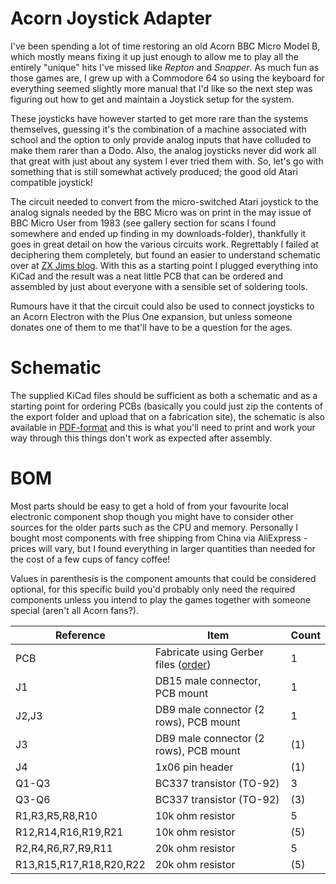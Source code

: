 # Acorn Joystick Adapter

I've been spending a lot of time restoring an old Acorn BBC Micro Model B, which mostly means fixing it up just enough to allow me to play all the entirely "unique" hits I've missed like _Repton_ and _Snapper_. As much fun as those games are, I grew up with a Commodore 64 so using the keyboard for everything seemed slightly more manual that I'd like so the next step was figuring out how to get and maintain a Joystick setup for the system.

These joysticks have however started to get more rare than the systems themselves, guessing it's the combination of a machine associated with school and the option to only provide analog inputs that have colluded to make them rarer than a Dodo. Also, the analog joysticks never did work all that great with just about any system I ever tried them with. So, let's go with something that is still somewhat actively produced; the good old Atari compatible joystick!

The circuit needed to convert from the micro-switched Atari joystick to the analog signals needed by the BBC Micro was on print in the may issue of BBC Micro User from 1983 (see gallery section for scans I found somewhere and ended up finding in my downloads-folder), thankfully it goes in great detail on how the various circuits work. Regrettably I failed at deciphering them completely, but found an easier to understand schematic over at [ZX Jims blog](http://zxjim.blogspot.com/2012/05/acorn-bbc-atari-joystick-adapter.html). With this as a starting point I plugged everything into KiCad and the result was a neat little PCB that can be ordered and assembled by just about everyone with a sensible set of soldering tools.

Rumours have it that the circuit could also be used to connect joysticks to an Acorn Electron with the Plus One expansion, but unless someone donates one of them to me that'll have to be a question for the ages.

# Schematic
The supplied KiCad files should be sufficient as both a schematic and as a  starting point for ordering PCBs (basically you could just zip the contents of the export folder and upload that on a fabrication site), the schematic is also available in [PDF-format](https://github.com/tebl/ZX-AMX-Adapter/raw/master/ZX%20AMX%20Adapter/export/ZX%20AMX%20Adapter.pdf) and this is what you'll need to print and work your way through this things don't work as expected after assembly.

# BOM
Most parts should be easy to get a hold of from your favourite local electronic component shop though you might have to consider other sources for the older parts such as the CPU and memory. Personally I bought most components with free shipping from China via AliExpress - prices will vary, but I found everything in larger quantities than needed for the cost of a few cups of fancy coffee! 

Values in parenthesis is the component amounts that could be considered optional, for this specific build you'd probably only need the required components unless you intend to play the games together with someone special (aren't all Acorn fans?).

| Reference               | Item                                   | Count |
| ----------------------- | -------------------------------------- | ----- |
| PCB                     | Fabricate using Gerber files ([order](https://www.pcbway.com/project/shareproject/W217819ASE8_RC1802_UI.html))  |     1 |
| J1                      | DB15 male connector, PCB mount         |     1 |
| J2,J3                   | DB9 male connector (2 rows), PCB mount |     1 |
| J3                      | DB9 male connector (2 rows), PCB mount |   (1) |
| J4                      | 1x06 pin header                        |   (1) |
| Q1-Q3                   | BC337 transistor (TO-92)               |     3 |
| Q3-Q6                   | BC337 transistor (TO-92)               |   (3) |
| R1,R3,R5,R8,R10         | 10k ohm resistor                       |    5  |
| R12,R14,R16,R19,R21     | 10k ohm resistor                       |   (5) |
| R2,R4,R6,R7,R9,R11      | 20k ohm resistor                       |    5  |
| R13,R15,R17,R18,R20,R22 | 20k ohm resistor                       |  (5)  |
